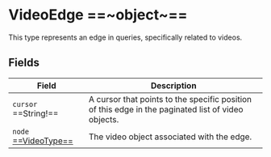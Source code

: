 # VideoEdge ==~object~==

This type represents an edge in queries, specifically related to videos.

## Fields

| Field                                 	| Description                                                                                        	|
|----------------------------------------	|----------------------------------------------------------------------------------------------------	|
| `cursor`  ==String!==               	    | A cursor that points to the specific position of this edge in the paginated list of video objects. 	|
| `node` [ ==VideoType== ](VideoType.md) 	| The video object associated with the edge.                                                         	|
